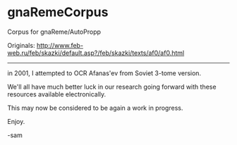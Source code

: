 gnaRemeCorpus
=============

Corpus for gnaReme/AutoPropp

Originals: http://www.feb-web.ru/feb/skazki/default.asp?/feb/skazki/texts/af0/af0.html

------------------
in 2001, I attempted to OCR Afanas'ev from Soviet 3-tome version.  

We'll all have much better luck in our research going forward with these resources available electronically.

This may now be considered to be again a work in progress.

Enjoy.

 -sam
